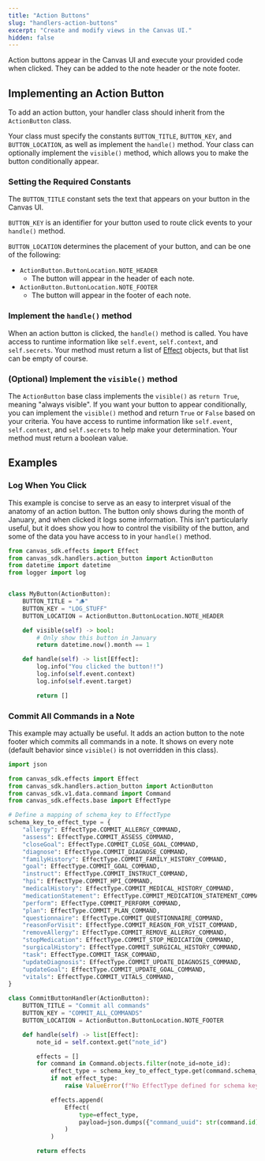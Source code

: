 ```yaml
---
title: "Action Buttons"
slug: "handlers-action-buttons"
excerpt: "Create and modify views in the Canvas UI."
hidden: false
---
```


Action buttons appear in the Canvas UI and execute your provided code when
clicked. They can be added to the note header or the note footer.

## Implementing an Action Button

To add an action button, your handler class should inherit from  the `ActionButton` class.

Your class must specify the constants `BUTTON_TITLE`, `BUTTON_KEY`, and `BUTTON_LOCATION`,
as well as implement the `handle()` method. Your class can optionally
implement the `visible()` method, which allows you to make the button
conditionally appear.

### Setting the Required Constants

The `BUTTON_TITLE` constant sets the text that appears on your button in the
Canvas UI.

`BUTTON_KEY` is an identifier for your button used to route click events to
your `handle()` method.

`BUTTON_LOCATION` determines the placement of your button, and can be one of
the following:

- `ActionButton.ButtonLocation.NOTE_HEADER`
  - The button will appear in the header of each note.
- `ActionButton.ButtonLocation.NOTE_FOOTER`
  - The button will appear in the footer of each note.

### Implement the `handle()` method

When an action button is clicked, the `handle()` method is called. You have
access to runtime information like `self.event`, `self.context`, and
`self.secrets`. Your method must return a list of [Effect](/sdk/effects/)
objects, but that list can be empty of course.

### (Optional) Implement the `visible()` method

The `ActionButton` base class implements the `visible()` as `return True`,
meaning "always visible". If you want your button to appear conditionally, you
can implement the `visible()` method and return `True` or `False` based on
your criteria. You have access to runtime information like `self.event`,
`self.context`, and `self.secrets` to help make your determination. Your
method must return a boolean value.

## Examples

### Log When You Click

This example is concise to serve as an easy to interpret visual of the anatomy
of an action button. The button only shows during the month of January, and
when clicked it logs some information. This isn't particularly useful, but it
does show you how to control the visibility of the button, and some of the
data you have access to in your `handle()` method.

```python
from canvas_sdk.effects import Effect
from canvas_sdk.handlers.action_button import ActionButton
from datetime import datetime
from logger import log


class MyButton(ActionButton):
    BUTTON_TITLE = "🪵"
    BUTTON_KEY = "LOG_STUFF"
    BUTTON_LOCATION = ActionButton.ButtonLocation.NOTE_HEADER

    def visible(self) -> bool:
        # Only show this button in January
        return datetime.now().month == 1

    def handle(self) -> list[Effect]:
        log.info("You clicked the button!!")
        log.info(self.event.context)
        log.info(self.event.target)

        return []
```

### Commit All Commands in a Note

This example may actually be useful. It adds an action button to the note footer
which commits all commands in a note. It shows on every note (default behavior
since `visible()` is not overridden in this class).
  
```python
import json

from canvas_sdk.effects import Effect
from canvas_sdk.handlers.action_button import ActionButton
from canvas_sdk.v1.data.command import Command
from canvas_sdk.effects.base import EffectType

# Define a mapping of schema_key to EffectType
schema_key_to_effect_type = {
    "allergy": EffectType.COMMIT_ALLERGY_COMMAND,
    "assess": EffectType.COMMIT_ASSESS_COMMAND,
    "closeGoal": EffectType.COMMIT_CLOSE_GOAL_COMMAND,
    "diagnose": EffectType.COMMIT_DIAGNOSE_COMMAND,
    "familyHistory": EffectType.COMMIT_FAMILY_HISTORY_COMMAND,
    "goal": EffectType.COMMIT_GOAL_COMMAND,
    "instruct": EffectType.COMMIT_INSTRUCT_COMMAND,
    "hpi": EffectType.COMMIT_HPI_COMMAND,
    "medicalHistory": EffectType.COMMIT_MEDICAL_HISTORY_COMMAND,
    "medicationStatement": EffectType.COMMIT_MEDICATION_STATEMENT_COMMAND,
    "perform": EffectType.COMMIT_PERFORM_COMMAND,
    "plan": EffectType.COMMIT_PLAN_COMMAND,
    "questionnaire": EffectType.COMMIT_QUESTIONNAIRE_COMMAND,
    "reasonForVisit": EffectType.COMMIT_REASON_FOR_VISIT_COMMAND,
    "removeAllergy": EffectType.COMMIT_REMOVE_ALLERGY_COMMAND,
    "stopMedication": EffectType.COMMIT_STOP_MEDICATION_COMMAND,
    "surgicalHistory": EffectType.COMMIT_SURGICAL_HISTORY_COMMAND,
    "task": EffectType.COMMIT_TASK_COMMAND,
    "updateDiagnosis": EffectType.COMMIT_UPDATE_DIAGNOSIS_COMMAND,
    "updateGoal": EffectType.COMMIT_UPDATE_GOAL_COMMAND,
    "vitals": EffectType.COMMIT_VITALS_COMMAND,
}

class CommitButtonHandler(ActionButton):
    BUTTON_TITLE = "Commit all commands"
    BUTTON_KEY = "COMMIT_ALL_COMMANDS"
    BUTTON_LOCATION = ActionButton.ButtonLocation.NOTE_FOOTER

    def handle(self) -> list[Effect]:
        note_id = self.context.get("note_id")

        effects = []
        for command in Command.objects.filter(note_id=note_id):
            effect_type = schema_key_to_effect_type.get(command.schema_key)
            if not effect_type:
                raise ValueError(f"No EffectType defined for schema key '{command.schema_key}'.")

            effects.append(
                Effect(
                    type=effect_type,
                    payload=json.dumps({"command_uuid": str(command.id)}),
                )
            )

        return effects
```

<br/>
<br/>
<br/>
<br/>
